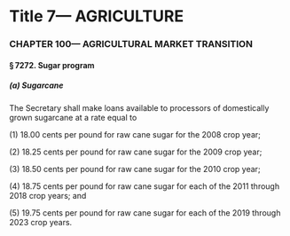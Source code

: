 
# Title 7— AGRICULTURE
### CHAPTER 100— AGRICULTURAL MARKET TRANSITION
#### § 7272. Sugar program
##### (a) Sugarcane

The Secretary shall make loans available to processors of domestically grown sugarcane at a rate equal to

(1) 18.00 cents per pound for raw cane sugar for the 2008 crop year;

(2) 18.25 cents per pound for raw cane sugar for the 2009 crop year;

(3) 18.50 cents per pound for raw cane sugar for the 2010 crop year;

(4) 18.75 cents per pound for raw cane sugar for each of the 2011 through 2018 crop years; and

(5) 19.75 cents per pound for raw cane sugar for each of the 2019 through 2023 crop years.
